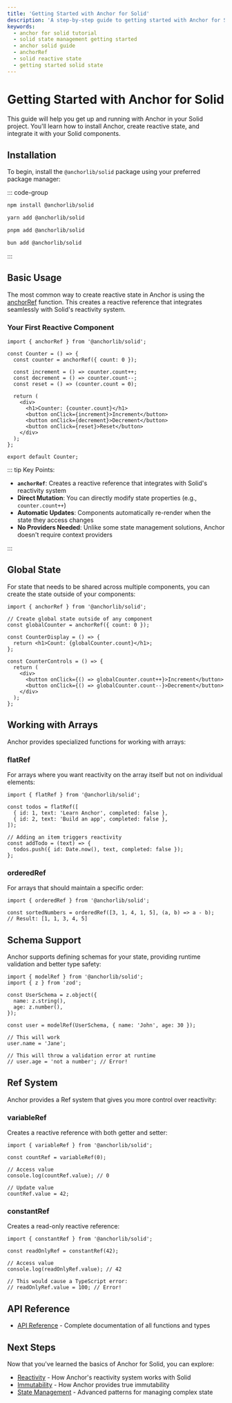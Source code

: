 ```yaml
---
title: 'Getting Started with Anchor for Solid'
description: 'A step-by-step guide to getting started with Anchor for Solid. Learn to install, create reactive state, and build high-performance components.'
keywords:
  - anchor for solid tutorial
  - solid state management getting started
  - anchor solid guide
  - anchorRef
  - solid reactive state
  - getting started solid state
---
```


# Getting Started with Anchor for Solid

This guide will help you get up and running with Anchor in your Solid project. You'll learn how to install Anchor, create reactive state, and integrate it with your Solid components.

## Installation

To begin, install the `@anchorlib/solid` package using your preferred package manager:

::: code-group

```bash [npm]
npm install @anchorlib/solid
```

```bash [Yarn]
yarn add @anchorlib/solid
```

```bash [pnpm]
pnpm add @anchorlib/solid
```

```bash [Bun]
bun add @anchorlib/solid
```

:::

## Basic Usage

The most common way to create reactive state in Anchor is using the [anchorRef](/solid/api/anchorRef) function. This creates a reactive reference that integrates seamlessly with Solid's reactivity system.

### Your First Reactive Component

```tsx
import { anchorRef } from '@anchorlib/solid';

const Counter = () => {
  const counter = anchorRef({ count: 0 });

  const increment = () => counter.count++;
  const decrement = () => counter.count--;
  const reset = () => (counter.count = 0);

  return (
    <div>
      <h1>Counter: {counter.count}</h1>
      <button onClick={increment}>Increment</button>
      <button onClick={decrement}>Decrement</button>
      <button onClick={reset}>Reset</button>
    </div>
  );
};

export default Counter;
```

::: tip Key Points:

- **`anchorRef`**: Creates a reactive reference that integrates with Solid's reactivity system
- **Direct Mutation**: You can directly modify state properties (e.g., `counter.count++`)
- **Automatic Updates**: Components automatically re-render when the state they access changes
- **No Providers Needed**: Unlike some state management solutions, Anchor doesn't require context providers

:::

## Global State

For state that needs to be shared across multiple components, you can create the state outside of your components:

```tsx
import { anchorRef } from '@anchorlib/solid';

// Create global state outside of any component
const globalCounter = anchorRef({ count: 0 });

const CounterDisplay = () => {
  return <h1>Count: {globalCounter.count}</h1>;
};

const CounterControls = () => {
  return (
    <div>
      <button onClick={() => globalCounter.count++}>Increment</button>
      <button onClick={() => globalCounter.count--}>Decrement</button>
    </div>
  );
};
```

## Working with Arrays

Anchor provides specialized functions for working with arrays:

### flatRef

For arrays where you want reactivity on the array itself but not on individual elements:

```tsx
import { flatRef } from '@anchorlib/solid';

const todos = flatRef([
  { id: 1, text: 'Learn Anchor', completed: false },
  { id: 2, text: 'Build an app', completed: false },
]);

// Adding an item triggers reactivity
const addTodo = (text) => {
  todos.push({ id: Date.now(), text, completed: false });
};
```

### orderedRef

For arrays that should maintain a specific order:

```tsx
import { orderedRef } from '@anchorlib/solid';

const sortedNumbers = orderedRef([3, 1, 4, 1, 5], (a, b) => a - b);
// Result: [1, 1, 3, 4, 5]
```

## Schema Support

Anchor supports defining schemas for your state, providing runtime validation and better type safety:

```tsx
import { modelRef } from '@anchorlib/solid';
import { z } from 'zod';

const UserSchema = z.object({
  name: z.string(),
  age: z.number(),
});

const user = modelRef(UserSchema, { name: 'John', age: 30 });

// This will work
user.name = 'Jane';

// This will throw a validation error at runtime
// user.age = 'not a number'; // Error!
```

## Ref System

Anchor provides a Ref system that gives you more control over reactivity:

### variableRef

Creates a reactive reference with both getter and setter:

```tsx
import { variableRef } from '@anchorlib/solid';

const countRef = variableRef(0);

// Access value
console.log(countRef.value); // 0

// Update value
countRef.value = 42;
```

### constantRef

Creates a read-only reactive reference:

```tsx
import { constantRef } from '@anchorlib/solid';

const readOnlyRef = constantRef(42);

// Access value
console.log(readOnlyRef.value); // 42

// This would cause a TypeScript error:
// readOnlyRef.value = 100; // Error!
```

## API Reference

- [API Reference](/apis/solid/) - Complete documentation of all functions and types

## Next Steps

Now that you've learned the basics of Anchor for Solid, you can explore:

- [Reactivity](/solid/reactivity) - How Anchor's reactivity system works with Solid
- [Immutability](/solid/immutability) - How Anchor provides true immutability
- [State Management](/solid/state-management) - Advanced patterns for managing complex state
